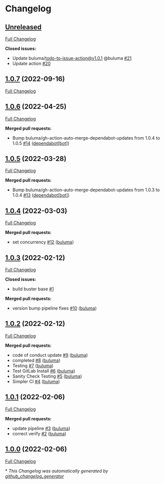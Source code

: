 # Changelog

## [Unreleased](https://github.com/buluma/ansible-role-restore/tree/HEAD)

[Full Changelog](https://github.com/buluma/ansible-role-restore/compare/1.0.7...HEAD)

**Closed issues:**

- Update buluma/todo-to-issue-action@v1.0.1 @buluma [\#21](https://github.com/buluma/ansible-role-restore/issues/21)
- Update action [\#20](https://github.com/buluma/ansible-role-restore/issues/20)

## [1.0.7](https://github.com/buluma/ansible-role-restore/tree/1.0.7) (2022-09-16)

[Full Changelog](https://github.com/buluma/ansible-role-restore/compare/1.0.6...1.0.7)

## [1.0.6](https://github.com/buluma/ansible-role-restore/tree/1.0.6) (2022-04-25)

[Full Changelog](https://github.com/buluma/ansible-role-restore/compare/1.0.5...1.0.6)

**Merged pull requests:**

- Bump buluma/gh-action-auto-merge-dependabot-updates from 1.0.4 to 1.0.5 [\#14](https://github.com/buluma/ansible-role-restore/pull/14) ([dependabot[bot]](https://github.com/apps/dependabot))

## [1.0.5](https://github.com/buluma/ansible-role-restore/tree/1.0.5) (2022-03-28)

[Full Changelog](https://github.com/buluma/ansible-role-restore/compare/1.0.4...1.0.5)

**Merged pull requests:**

- Bump buluma/gh-action-auto-merge-dependabot-updates from 1.0.3 to 1.0.4 [\#13](https://github.com/buluma/ansible-role-restore/pull/13) ([dependabot[bot]](https://github.com/apps/dependabot))

## [1.0.4](https://github.com/buluma/ansible-role-restore/tree/1.0.4) (2022-03-03)

[Full Changelog](https://github.com/buluma/ansible-role-restore/compare/1.0.3...1.0.4)

**Merged pull requests:**

- set concurrency [\#12](https://github.com/buluma/ansible-role-restore/pull/12) ([buluma](https://github.com/buluma))

## [1.0.3](https://github.com/buluma/ansible-role-restore/tree/1.0.3) (2022-02-12)

[Full Changelog](https://github.com/buluma/ansible-role-restore/compare/1.0.2...1.0.3)

**Closed issues:**

- build buster base [\#1](https://github.com/buluma/ansible-role-restore/issues/1)

**Merged pull requests:**

- version bump pipeline fixes [\#10](https://github.com/buluma/ansible-role-restore/pull/10) ([buluma](https://github.com/buluma))

## [1.0.2](https://github.com/buluma/ansible-role-restore/tree/1.0.2) (2022-02-12)

[Full Changelog](https://github.com/buluma/ansible-role-restore/compare/1.0.1...1.0.2)

**Merged pull requests:**

- code of conduct update [\#9](https://github.com/buluma/ansible-role-restore/pull/9) ([buluma](https://github.com/buluma))
- completed [\#8](https://github.com/buluma/ansible-role-restore/pull/8) ([buluma](https://github.com/buluma))
- Testing [\#7](https://github.com/buluma/ansible-role-restore/pull/7) ([buluma](https://github.com/buluma))
- Test GitLab Install [\#6](https://github.com/buluma/ansible-role-restore/pull/6) ([buluma](https://github.com/buluma))
- Sanity Check Testing [\#5](https://github.com/buluma/ansible-role-restore/pull/5) ([buluma](https://github.com/buluma))
- Simpler CI [\#4](https://github.com/buluma/ansible-role-restore/pull/4) ([buluma](https://github.com/buluma))

## [1.0.1](https://github.com/buluma/ansible-role-restore/tree/1.0.1) (2022-02-06)

[Full Changelog](https://github.com/buluma/ansible-role-restore/compare/1.0.0...1.0.1)

**Merged pull requests:**

- update pipeline [\#3](https://github.com/buluma/ansible-role-restore/pull/3) ([buluma](https://github.com/buluma))
- correct verify [\#2](https://github.com/buluma/ansible-role-restore/pull/2) ([buluma](https://github.com/buluma))

## [1.0.0](https://github.com/buluma/ansible-role-restore/tree/1.0.0) (2022-02-06)

[Full Changelog](https://github.com/buluma/ansible-role-restore/compare/af51a938b1b85d1a0d61219f6f6ad3301d6798e5...1.0.0)



\* *This Changelog was automatically generated by [github_changelog_generator](https://github.com/github-changelog-generator/github-changelog-generator)*
